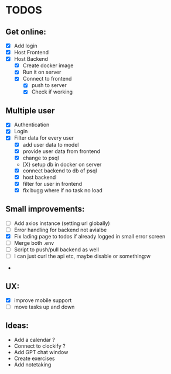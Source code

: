 # TODOS

## Get online:

- [X] Add login
- [X] Host Frontend
- [x] Host Backend
  - [X] Create docker image
  - [X] Run it on server
  - [X] Connect to frontend
    - [X] push to server
    - [x] Check if working

## Multiple user

- [X] Authentication
- [X] Login
- [x] Filter data for every user
  - [X] add user data to model
  - [X] provide user data from frontend
  - [x] change to psql
  - [X} setup db in docker on server
  - [X] connect backend to db of psql
  - [X] host backend
  - [X] filter for user in frontend
  - [x] fix bugg where if no task no load

## Small improvements:

- [ ] Add axios instance (setting url globally)
- [ ] Error handling for backend not avialbe
- [X] Fix lading page to todos if already logged in small error screen
- [ ] Merge both .env
- [ ] Script to push/pull backend as well
- [ ] I can just curl the api etc, maybe disable or something:w
-

## UX:

- [x] improve mobile support
- [ ] move tasks up and down

## Ideas:

- Add a calendar ?
- Connect to clockify ?
- Add GPT chat window
- Create exercises
- Add notetaking
